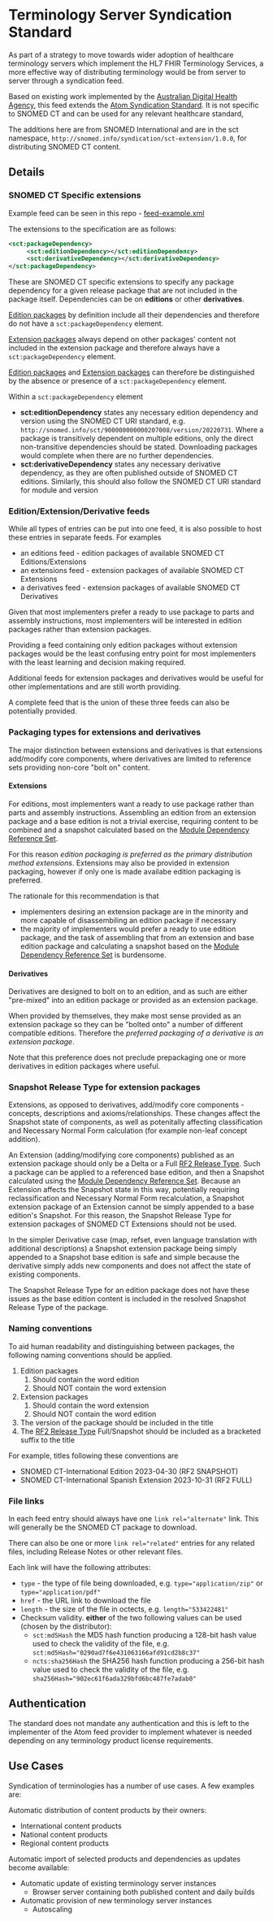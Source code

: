 # Terminology Server Syndication Standard

As part of a strategy to move towards wider adoption of healthcare terminology servers which implement the HL7 FHIR Terminology Services, a more effective way of distributing terminology would be from server to server through a syndication feed.

Based on existing work implemented by the [Australian Digital Health Agency](https://www.healthterminologies.gov.au/specs/v2/conformant-server-apps/syndication-api/syndication-feed/), this feed extends the [Atom Syndication Standard](https://tools.ietf.org/html/rfc4287). It is not specific to SNOMED CT and can be used for any relevant healthcare standard,

The additions here are from SNOMED International and are in the sct namespace, `http://snomed.info/syndication/sct-extension/1.0.0`, for distributing SNOMED CT content.

## Details

### SNOMED CT Specific extensions

Example feed can be seen in this repo - [feed-example.xml](feed-example.xml)

The extensions to the specification are as follows:

``` xml
<sct:packageDependency>
     <sct:editionDependency></sct:editionDependency>
     <sct:derivativeDependency></sct:derivativeDependency>
</sct:packageDependency>
```

These are SNOMED CT specific extensions to specify any package dependency for a given release package that are not included in the package itself. Dependencies can be on **editions** or other **derivatives**.

[Edition packages](https://confluence.ihtsdotools.org/display/DOCGLOSS/edition) by definition include all their dependencies and therefore do not have a `sct:packageDependency` element.

[Extension packages](https://confluence.ihtsdotools.org/display/DOCGLOSS/extension) always depend on other packages' content not included in the extension package and therefore always have a `sct:packageDependency` element.

[Edition packages](https://confluence.ihtsdotools.org/display/DOCGLOSS/edition) and [Extension packages](https://confluence.ihtsdotools.org/display/DOCGLOSS/extension) can therefore be distinguished by the absence or presence of a `sct:packageDependency` element.

Within a `sct:packageDependency` element

- **sct:editionDependency** states any necessary edition dependency and version using the SNOMED CT URI standard, e.g. `http://snomed.info/sct/900000000000207008/version/20220731`. Where a package is transitively dependent on multiple editions, only the direct non-transitive dependencies should be stated. Downloading packages would complete when there are no further dependencies.
- **sct:derivativeDependency** states any necessary derivative dependency, as they are often published outside of SNOMED CT editions. Similarly, this should also follow the SNOMED CT URI standard for module and version

### Edition/Extension/Derivative feeds

While all types of entries can be put into one feed, it is also possible to host these entries in separate feeds. For examples

- an editions feed - edition packages of available SNOMED CT Editions/Extensions
- an extensions feed - extension packages of available SNOMED CT Extensions
- a derivatives feed - extension packages of available SNOMED CT Derivatives

Given that most implementers prefer a ready to use package to parts and assembly instructions, most implementers will be interested in edition packages rather than extension packages.

Providing a feed containing only edition packages without extension packages would be the least confusing entry point for most implementers with the least learning and decision making required.

Additional feeds for extension packages and derivatives would be useful for other implementations and are still worth providing.

A complete feed that is the union of these three feeds can also be potentially provided.
  
### Packaging types for extensions and derivatives

The major distinction between extensions and derivatives is that extensions add/modify core components, where derivatives are limited to reference sets providing non-core "bolt on" content.

#### Extensions

For editions, most implementers want a ready to use package rather than parts and assembly instructions. Assembling an edition from an extension package and a base edition is not a trivial exercise, requiring content to be combined and a snapshot calculated based on the [Module Dependency Reference Set](https://confluence.ihtsdotools.org/display/DOCRELFMT/5.2.4.2+Module+Dependency+Reference+Set).

For this reason *edition packaging is preferred as the primary distribution method extensions*. Extensions may also be provided in extension packaging, however if only one is made availabe edition packaging is preferred.

The rationale for this recommendation is that

- implementers desiring an extension package are in the minority and more capable of disassembiling an edition package if necessary
- the majority of implementers would prefer a ready to use edition package, and the task of assembling that from an extension and base edition package and calculating a snapshot based on the [Module Dependency Reference Set](https://confluence.ihtsdotools.org/display/DOCRELFMT/5.2.4.2+Module+Dependency+Reference+Set) is burdensome.

#### Derivatives

Derivatives are designed to bolt on to an edition, and as such are either "pre-mixed" into an edition package or provided as an extension package.

When provided by themselves, they make most sense provided as an extension package so they can be "bolted onto" a number of different compatible editions. Therefore the *preferred packaging of a derivative is an extension package*.

Note that this preference does not preclude prepackaging one or more derivatives in edition packages where useful.
  
### Snapshot Release Type for extension packages

Extensions, as opposed to derivatives, add/modify core components - concepts, descriptions and axioms/relationships. These changes affect the Snapshot state of components, as well as potenitally affecting classification and Necessary Normal Form calculation (for example non-leaf concept addition).

An Extension (adding/modifying core components) published as an extension package should only be a Delta or a Full [RF2 Release Type](https://confluence.ihtsdotools.org/display/DOCRELFMT/3.2+Release+Types). Such a package can be applied to a referenced base edition, and then a Snapshot calculated using the [Module Dependency Reference Set](https://confluence.ihtsdotools.org/display/DOCRELFMT/5.2.4.2+Module+Dependency+Reference+Set). Because an Extension affects the Snapshot state in this way, potentially requiring reclassification and Necessary Normal Form recalculation, a Snapshot extension package of an Extension cannot be simply appended to a base edition's Snapshot. For this reason, the Snapshot Release Type for extension packages of SNOMED CT Extensions should not be used.

In the simpler Derivative case (map, refset, even language translation with additional descriptions) a Snapshot extension package being simply appended to a Snapshot base edition is safe and simple because the derivative simply adds new components and does not affect the state of existing components.

The Snapshot Release Type for an edition package does not have these issues as the base edition content is included in the resolved Snapshot Release Type of the package.

### Naming conventions

To aid human readability and distinguishing between packages, the following naming conventions should be applied.

1. Edition packages
     1. Should contain the word edition
     2. Should NOT contain the word extension
2. Extension packages
     1. Should contain the word extension
     2. Should NOT contain the word edition
3. The version of the package should be included in the title
4. The [RF2 Release Type](https://confluence.ihtsdotools.org/display/DOCRELFMT/3.2+Release+Types) Full/Snapshot should be included as a bracketed suffix to the title

For example, titles following these conventions are

- SNOMED CT-International Edition 2023-04-30 (RF2 SNAPSHOT)
- SNOMED CT-International Spanish Extension 2023-10-31 (RF2 FULL)

### File links

In each feed entry should always have one `link rel="alternate"` link. This will generally be the SNOMED CT package to download.

There can also be one or more `link rel="related"` entries for any related files, including Release Notes or other relevant files.

Each link will have the following attributes:

- `type` - the type of file being downloaded, e.g. `type="application/zip"` or `type="application/pdf"`
- `href` - the URL link to download the file
- `length` - the size of the file in octects, e.g. `length="533422481"`
- Checksum validity. **either** of the two following values can be used (chosen by the distributor):
  - `sct:md5Hash` the MD5 hash function producing a 128-bit hash value used to check the validity of the file, e.g. `sct:md5Hash="0290ad7f6e431063166afd91cd2b8c37"`
  - `ncts:sha256Hash` the SHA256 hash function producing a 256-bit hash value used to check the validity of the file, e.g. `sha256Hash="902ec61f6ada329bfd6bc487fe7adab0"`

## Authentication

The standard does not mandate any authentication and this is left to the implementer of the Atom feed provider to implement whatever is needed depending on any terminology product license requirements.

## Use Cases

Syndication of terminologies has a number of use cases. A few examples are:

Automatic distribution of content products by their owners:

- International content products
- National content products
- Regional content products

Automatic import of selected products and dependencies as updates become available:

- Automatic update of existing terminology server instances
  - Browser server containing both published content and daily builds
- Automatic provision of new terminology server instances
  - Autoscaling
